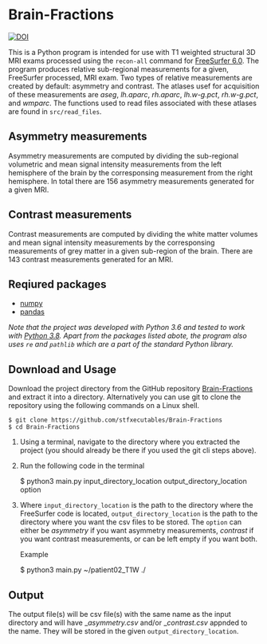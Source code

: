 # Brain-Fractions

[![DOI](https://zenodo.org/badge/334415984.svg)](https://zenodo.org/badge/latestdoi/334415984)

This is a Python program is intended for use with T1 weighted structural 3D MRI exams processed using the `recon-all` command for [FreeSurfer 6.0](https://surfer.nmr.mgh.harvard.edu/fswiki/rel6downloads). The program produces relative sub-regional measurements for a given, FreeSurfer processed, MRI exam.
Two types of relative measurements are created by default: asymmetry and contrast. The atlases usef for acquisition of these measurements are _aseg_, _lh.aparc_, _rh.aparc_, _lh.w-g.pct_, _rh.w-g.pct_, and _wmparc_. The functions used to read files associated with these atlases are found in `src/read_files`.

## Asymmetry measurements
Asymmetry measurements are computed by dividing the sub-regional volumetric and mean signal intensity measurements from the left hemisphere of the brain by the corresponsing measurement from the right hemisphere. In total there are 156 asymmetry measurements generated for a given MRI.

## Contrast measurements
Contrast measurements are computed by dividing the white matter volumes and mean signal intensity measurements by the corresponsing measurements of grey matter in a given sub-region of the brain. There are 143 contrast measurements generated for an MRI.

## Reqiured packages
* [numpy](https://numpy.org/)
* [pandas](https://pandas.pydata.org/)

*Note that the project was developed with Python 3.6 and tested to work with [Python 3.8](https://www.python.org/downloads/release/python-387/). Apart from the packages listed abote, the program also uses `re` and `pathlib` which are a part of the standard Python library.*

## Download and Usage
Download the project directory from the GitHub repository [Brain-Fractions](https://github.com/stfxecutables/Brain-Fractions) and extract it into a directory.
Alternatively you can use git to clone the repository using the following commands on a Linux shell.

    $ git clone https://github.com/stfxecutables/Brain-Fractions
    $ cd Brain-Fractions

1. Using a terminal, navigate to the directory where you extracted the project (you should already be there if you used the git cli steps above).
2. Run the following code in the terminal
    
    $ python3 main.py input_directory_location output_directory_location option

3. Where `input_directory_location` is the path to the directory where the FreeSurfer code is located, `output_directory_location` is the path to the directory where you want the csv files to be stored. The `option` can either be _asymmetry_ if you want asymmetry measurements, _contrast_ if you want contrast measurements, or can be left empty if you want both.
   
   Example

   $ python3 main.py ~/patient02_T1W ./
   
## Output
The output file(s) will be csv file(s) with the same name as the input directory and will have __asymmetry.csv_ and/or __contrast.csv_ appnded to the name. They will be stored in the given `output_directory_location`.
